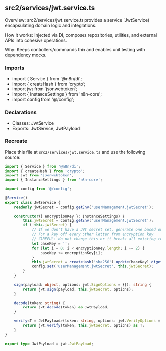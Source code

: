 ## src2/services/jwt.service.ts

Overview: src2/services/jwt.service.ts provides a service (JwtService) encapsulating domain logic and integrations.

How it works: Injected via DI, composes repositories, utilities, and external APIs into cohesive operations.

Why: Keeps controllers/commands thin and enables unit testing with dependency mocks.

### Imports

- import { Service } from '@n8n/di';
- import { createHash } from 'crypto';
- import jwt from 'jsonwebtoken';
- import { InstanceSettings } from 'n8n-core';
- import config from '@/config';

### Declarations

- Classes: JwtService
- Exports: JwtService, JwtPayload

### Recreate

Place this file at `src2/services/jwt.service.ts` and use the following source:

```ts
import { Service } from '@n8n/di';
import { createHash } from 'crypto';
import jwt from 'jsonwebtoken';
import { InstanceSettings } from 'n8n-core';

import config from '@/config';

@Service()
export class JwtService {
	readonly jwtSecret = config.getEnv('userManagement.jwtSecret');

	constructor({ encryptionKey }: InstanceSettings) {
		this.jwtSecret = config.getEnv('userManagement.jwtSecret');
		if (!this.jwtSecret) {
			// If we don't have a JWT secret set, generate one based on encryption key.
			// For a key off every other letter from encryption key
			// CAREFUL: do not change this or it breaks all existing tokens.
			let baseKey = '';
			for (let i = 0; i < encryptionKey.length; i += 2) {
				baseKey += encryptionKey[i];
			}
			this.jwtSecret = createHash('sha256').update(baseKey).digest('hex');
			config.set('userManagement.jwtSecret', this.jwtSecret);
		}
	}

	sign(payload: object, options: jwt.SignOptions = {}): string {
		return jwt.sign(payload, this.jwtSecret, options);
	}

	decode(token: string) {
		return jwt.decode(token) as JwtPayload;
	}

	verify<T = JwtPayload>(token: string, options: jwt.VerifyOptions = {}) {
		return jwt.verify(token, this.jwtSecret, options) as T;
	}
}

export type JwtPayload = jwt.JwtPayload;

```
